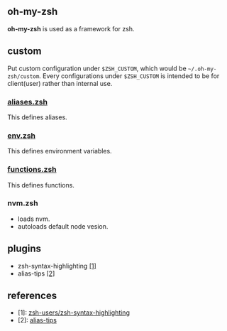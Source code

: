 ## oh-my-zsh

**oh-my-zsh** is used as a framework for zsh.

## custom

Put custom configuration under `$ZSH_CUSTOM`, which would be `~/.oh-my-zsh/custom`. Every configurations under `$ZSH_CUSTOM` is intended to be for client(user) rather than internal use.  

### [aliases.zsh](aliases.zsh)

This defines aliases.

### [env.zsh](env.zsh)

This defines environment variables.

### [functions.zsh](functions.zsh)

This defines functions.

### nvm.zsh

- loads nvm.
- autoloads default node vesion.

## plugins

- zsh-syntax-highlighting [[1]](#1)
- alias-tips [[2]](#2)

## references

- <a name="1">[1]</a>: [zsh-users/zsh-syntax-highlighting](https://github.com/zsh-users/zsh-syntax-highlighting/blob/master/INSTALL.md#oh-my-zsh)
- <a name="2">[2]</a>: [alias-tips](https://github.com/djui/alias-tips)